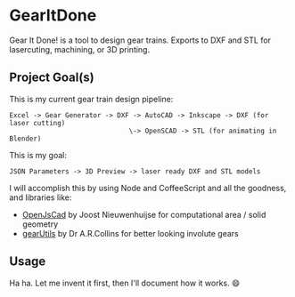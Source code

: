 GearItDone
==========

Gear It Done! is a tool to design gear trains. Exports to DXF and STL for lasercuting, machining, or 3D printing.

Project Goal(s)
---------------

This is my current gear train design pipeline:

    Excel -> Gear Generator -> DXF -> AutoCAD -> Inkscape -> DXF (for laser cutting)
                                  \-> OpenSCAD -> STL (for animating in Blender)
                                  
This is my goal:

    JSON Parameters -> 3D Preview -> laser ready DXF and STL models

I will accomplish this by using Node and CoffeeScript and all the goodness, and libraries like:
* [OpenJsCad](https://github.com/joostn/OpenJsCad) by Joost Nieuwenhuijse for computational area / solid geometry
* [gearUtils](http://www.arc.id.au/GearDrawing.html) by Dr A.R.Collins for better looking involute gears

Usage
-----
Ha ha. Let me invent it first, then I'll document how it works. :smile:
